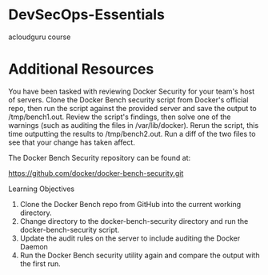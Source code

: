 # DevSecOps-Essentials
acloudguru course


# Additional Resources
You have been tasked with reviewing Docker Security for your team's host of servers. Clone the Docker Bench security script from Docker's official repo, then run the script against the provided server and save the output to /tmp/bench1.out. Review the script's findings, then solve one of the warnings (such as auditing the files in /var/lib/docker). Rerun the script, this time outputting the results to /tmp/bench2.out. Run a diff of the two files to see that your change has taken affect.

The Docker Bench Security repository can be found at:

https://github.com/docker/docker-bench-security.git


Learning Objectives
1. Clone the Docker Bench repo from GitHub into the current working directory.
2. Change directory to the docker-bench-security directory and run the docker-bench-security script.
3. Update the audit rules on the server to include auditing the Docker Daemon
4. Run the Docker Bench security utility again and compare the output with the first run.
